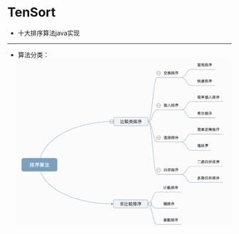 # TenSort
+ 十大排序算法java实现
-----------------------------
+ 算法分类： 
![算法分类](https://github.com/jikwjjw/TenSort/blob/master/src/%E7%AE%97%E6%B3%95%E5%88%86%E7%B1%BB.png "算法分类")
